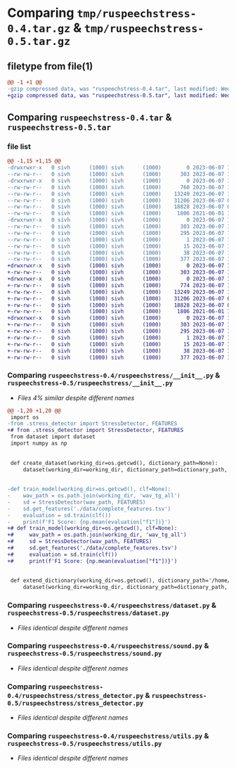 # Comparing `tmp/ruspeechstress-0.4.tar.gz` & `tmp/ruspeechstress-0.5.tar.gz`

## filetype from file(1)

```diff
@@ -1 +1 @@
-gzip compressed data, was "ruspeechstress-0.4.tar", last modified: Wed Jun  7 16:07:46 2023, max compression
+gzip compressed data, was "ruspeechstress-0.5.tar", last modified: Wed Jun  7 16:09:13 2023, max compression
```

## Comparing `ruspeechstress-0.4.tar` & `ruspeechstress-0.5.tar`

### file list

```diff
@@ -1,15 +1,15 @@
-drwxrwxr-x   0 sivh      (1000) sivh      (1000)        0 2023-06-07 16:07:46.621579 ruspeechstress-0.4/
--rw-rw-r--   0 sivh      (1000) sivh      (1000)      303 2023-06-07 16:07:46.621579 ruspeechstress-0.4/PKG-INFO
-drwxrwxr-x   0 sivh      (1000) sivh      (1000)        0 2023-06-07 16:07:46.617579 ruspeechstress-0.4/ruspeechstress/
--rw-rw-r--   0 sivh      (1000) sivh      (1000)      760 2023-06-07 16:07:40.000000 ruspeechstress-0.4/ruspeechstress/__init__.py
--rw-rw-r--   0 sivh      (1000) sivh      (1000)    13249 2023-06-07 14:55:17.000000 ruspeechstress-0.4/ruspeechstress/dataset.py
--rw-rw-r--   0 sivh      (1000) sivh      (1000)    31206 2023-06-07 09:32:56.000000 ruspeechstress-0.4/ruspeechstress/sound.py
--rw-rw-r--   0 sivh      (1000) sivh      (1000)    18828 2023-06-07 09:27:32.000000 ruspeechstress-0.4/ruspeechstress/stress_detector.py
--rw-rw-r--   0 sivh      (1000) sivh      (1000)     1806 2021-06-01 18:24:40.000000 ruspeechstress-0.4/ruspeechstress/utils.py
-drwxrwxr-x   0 sivh      (1000) sivh      (1000)        0 2023-06-07 16:07:46.621579 ruspeechstress-0.4/ruspeechstress.egg-info/
--rw-rw-r--   0 sivh      (1000) sivh      (1000)      303 2023-06-07 16:07:46.000000 ruspeechstress-0.4/ruspeechstress.egg-info/PKG-INFO
--rw-rw-r--   0 sivh      (1000) sivh      (1000)      295 2023-06-07 16:07:46.000000 ruspeechstress-0.4/ruspeechstress.egg-info/SOURCES.txt
--rw-rw-r--   0 sivh      (1000) sivh      (1000)        1 2023-06-07 16:07:46.000000 ruspeechstress-0.4/ruspeechstress.egg-info/dependency_links.txt
--rw-rw-r--   0 sivh      (1000) sivh      (1000)       15 2023-06-07 16:07:46.000000 ruspeechstress-0.4/ruspeechstress.egg-info/top_level.txt
--rw-rw-r--   0 sivh      (1000) sivh      (1000)       38 2023-06-07 16:07:46.621579 ruspeechstress-0.4/setup.cfg
--rw-rw-r--   0 sivh      (1000) sivh      (1000)      377 2023-06-07 16:07:40.000000 ruspeechstress-0.4/setup.py
+drwxrwxr-x   0 sivh      (1000) sivh      (1000)        0 2023-06-07 16:09:13.356905 ruspeechstress-0.5/
+-rw-rw-r--   0 sivh      (1000) sivh      (1000)      303 2023-06-07 16:09:13.356905 ruspeechstress-0.5/PKG-INFO
+drwxrwxr-x   0 sivh      (1000) sivh      (1000)        0 2023-06-07 16:09:13.352905 ruspeechstress-0.5/ruspeechstress/
+-rw-rw-r--   0 sivh      (1000) sivh      (1000)      774 2023-06-07 16:08:57.000000 ruspeechstress-0.5/ruspeechstress/__init__.py
+-rw-rw-r--   0 sivh      (1000) sivh      (1000)    13249 2023-06-07 14:55:17.000000 ruspeechstress-0.5/ruspeechstress/dataset.py
+-rw-rw-r--   0 sivh      (1000) sivh      (1000)    31206 2023-06-07 09:32:56.000000 ruspeechstress-0.5/ruspeechstress/sound.py
+-rw-rw-r--   0 sivh      (1000) sivh      (1000)    18828 2023-06-07 09:27:32.000000 ruspeechstress-0.5/ruspeechstress/stress_detector.py
+-rw-rw-r--   0 sivh      (1000) sivh      (1000)     1806 2021-06-01 18:24:40.000000 ruspeechstress-0.5/ruspeechstress/utils.py
+drwxrwxr-x   0 sivh      (1000) sivh      (1000)        0 2023-06-07 16:09:13.356905 ruspeechstress-0.5/ruspeechstress.egg-info/
+-rw-rw-r--   0 sivh      (1000) sivh      (1000)      303 2023-06-07 16:09:13.000000 ruspeechstress-0.5/ruspeechstress.egg-info/PKG-INFO
+-rw-rw-r--   0 sivh      (1000) sivh      (1000)      295 2023-06-07 16:09:13.000000 ruspeechstress-0.5/ruspeechstress.egg-info/SOURCES.txt
+-rw-rw-r--   0 sivh      (1000) sivh      (1000)        1 2023-06-07 16:09:13.000000 ruspeechstress-0.5/ruspeechstress.egg-info/dependency_links.txt
+-rw-rw-r--   0 sivh      (1000) sivh      (1000)       15 2023-06-07 16:09:13.000000 ruspeechstress-0.5/ruspeechstress.egg-info/top_level.txt
+-rw-rw-r--   0 sivh      (1000) sivh      (1000)       38 2023-06-07 16:09:13.356905 ruspeechstress-0.5/setup.cfg
+-rw-rw-r--   0 sivh      (1000) sivh      (1000)      377 2023-06-07 16:09:09.000000 ruspeechstress-0.5/setup.py
```

### Comparing `ruspeechstress-0.4/ruspeechstress/__init__.py` & `ruspeechstress-0.5/ruspeechstress/__init__.py`

 * *Files 4% similar despite different names*

```diff
@@ -1,20 +1,20 @@
 import os
-from .stress_detector import StressDetector, FEATURES
+# from .stress_detector import StressDetector, FEATURES
 from dataset import dataset
 import numpy as np
 
 
 def create_dataset(working_dir=os.getcwd(), dictionary_path=None):
     dataset(working_dir=working_dir, dictionary_path=dictionary_path, mode='collect_dataset')
 
 
-def train_model(working_dir=os.getcwd(), clf=None):
-    wav_path = os.path.join(working_dir, 'wav_tg_all')
-    sd = StressDetector(wav_path, FEATURES)
-    sd.get_features('./data/complete_features.tsv')
-    evaluation = sd.train(clf())
-    print(f'F1 Score: {np.mean(evaluation["f1"])}')
+# def train_model(working_dir=os.getcwd(), clf=None):
+#     wav_path = os.path.join(working_dir, 'wav_tg_all')
+#     sd = StressDetector(wav_path, FEATURES)
+#     sd.get_features('./data/complete_features.tsv')
+#     evaluation = sd.train(clf())
+#     print(f'F1 Score: {np.mean(evaluation["f1"])}')
 
 
 def extend_dictionary(working_dir=os.getcwd(), dictionary_path='/home/sivh/thesis/zaliznyak.txt'):
     dataset(working_dir=working_dir, dictionary_path=dictionary_path, mode='extend_dictionary')
```

### Comparing `ruspeechstress-0.4/ruspeechstress/dataset.py` & `ruspeechstress-0.5/ruspeechstress/dataset.py`

 * *Files identical despite different names*

### Comparing `ruspeechstress-0.4/ruspeechstress/sound.py` & `ruspeechstress-0.5/ruspeechstress/sound.py`

 * *Files identical despite different names*

### Comparing `ruspeechstress-0.4/ruspeechstress/stress_detector.py` & `ruspeechstress-0.5/ruspeechstress/stress_detector.py`

 * *Files identical despite different names*

### Comparing `ruspeechstress-0.4/ruspeechstress/utils.py` & `ruspeechstress-0.5/ruspeechstress/utils.py`

 * *Files identical despite different names*


